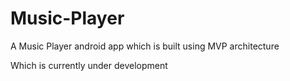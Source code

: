 # Music-Player
A Music Player android app which is built using MVP architecture


Which is currently under development
